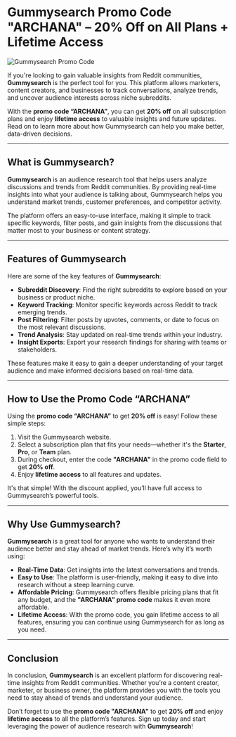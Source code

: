 # Gummysearch Promo Code "ARCHANA" – 20% Off on All Plans + Lifetime Access
![Gummysearch Promo Code](https://github.com/user-attachments/assets/273947cd-680c-4b52-82ce-d257bd9d6e8d)


If you're looking to gain valuable insights from Reddit communities, **Gummysearch** is the perfect tool for you. This platform allows marketers, content creators, and businesses to track conversations, analyze trends, and uncover audience interests across niche subreddits. 

With the **promo code “ARCHANA”**, you can get **20% off** on all subscription plans and enjoy **lifetime access** to valuable insights and future updates. Read on to learn more about how Gummysearch can help you make better, data-driven decisions.

---

## What is Gummysearch?

**Gummysearch** is an audience research tool that helps users analyze discussions and trends from Reddit communities. By providing real-time insights into what your audience is talking about, Gummysearch helps you understand market trends, customer preferences, and competitor activity.

The platform offers an easy-to-use interface, making it simple to track specific keywords, filter posts, and gain insights from the discussions that matter most to your business or content strategy.

---

## Features of Gummysearch

Here are some of the key features of **Gummysearch**:

- **Subreddit Discovery**: Find the right subreddits to explore based on your business or product niche.
- **Keyword Tracking**: Monitor specific keywords across Reddit to track emerging trends.
- **Post Filtering**: Filter posts by upvotes, comments, or date to focus on the most relevant discussions.
- **Trend Analysis**: Stay updated on real-time trends within your industry.
- **Insight Exports**: Export your research findings for sharing with teams or stakeholders.

These features make it easy to gain a deeper understanding of your target audience and make informed decisions based on real-time data.

---

## How to Use the Promo Code “ARCHANA”

Using the **promo code “ARCHANA”** to get **20% off** is easy! Follow these simple steps:

1. Visit the Gummysearch website.
2. Select a subscription plan that fits your needs—whether it's the **Starter**, **Pro**, or **Team** plan.
3. During checkout, enter the code **"ARCHANA"** in the promo code field to get **20% off**.
4. Enjoy **lifetime access** to all features and updates.

It's that simple! With the discount applied, you’ll have full access to Gummysearch’s powerful tools.

---

## Why Use Gummysearch?

**Gummysearch** is a great tool for anyone who wants to understand their audience better and stay ahead of market trends. Here’s why it’s worth using:

- **Real-Time Data**: Get insights into the latest conversations and trends.
- **Easy to Use**: The platform is user-friendly, making it easy to dive into research without a steep learning curve.
- **Affordable Pricing**: Gummysearch offers flexible pricing plans that fit any budget, and the **"ARCHANA" promo code** makes it even more affordable.
- **Lifetime Access**: With the promo code, you gain lifetime access to all features, ensuring you can continue using Gummysearch for as long as you need.

---

## Conclusion

In conclusion, **Gummysearch** is an excellent platform for discovering real-time insights from Reddit communities. Whether you’re a content creator, marketer, or business owner, the platform provides you with the tools you need to stay ahead of trends and understand your audience. 

Don’t forget to use the **promo code "ARCHANA"** to get **20% off** and enjoy **lifetime access** to all the platform’s features. Sign up today and start leveraging the power of audience research with **Gummysearch**!


